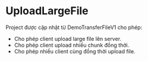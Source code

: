 # UploadLargeFile

Project được cập nhật từ DemoTransferFileV1 cho phép:

- Cho phép client upload large file lên server.
- Cho phép client upload nhiều chunk đồng thời.
- Cho phép nhiều client cùng đồng thời upload file.



